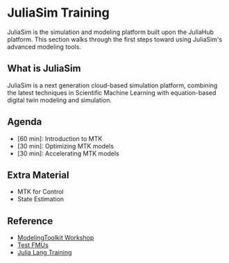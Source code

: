 # JuliaSim Training

JuliaSim is the simulation and modeling platform built upon the JuliaHub platform.
This section walks through the first steps toward using JuliaSim's advanced modeling tools.

## What is JuliaSim

JuliaSim is a next generation cloud-based simulation platform, combining the latest techniques in Scientific Machine Learning with equation-based digital twin modeling and simulation.

## Agenda

- [60 min]: Introduction to MTK
- [30 min]: Optimizing MTK models
- [30 min]: Accelerating MTK models

## Extra Material

- MTK for Control
- State Estimation

## Reference

- [ModelingToolkit Workshop](https://github.com/JuliaComputing/ModelingToolkitWorkshop)
- [Test FMUs](https://github.com/modelica/fmi-cross-check)
- [Julia Lang Training](https://github.com/JuliaComputing/Training)
